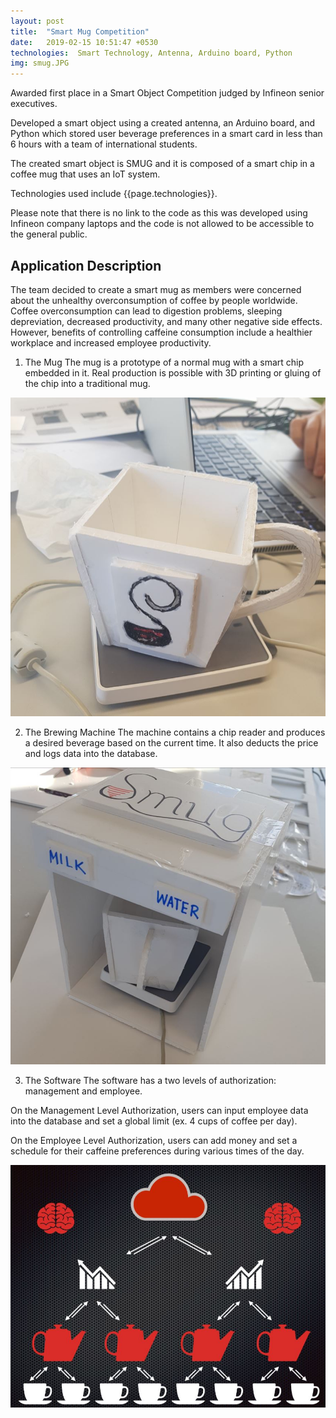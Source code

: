 ```yaml
---
layout: post
title:  "Smart Mug Competition"
date:   2019-02-15 10:51:47 +0530
technologies:  Smart Technology, Antenna, Arduino board, Python
img: smug.JPG
--- 
```


Awarded first place in a Smart Object Competition judged by Infineon senior executives.

Developed a smart object using a created antenna, an Arduino board, and Python which stored user beverage preferences in a smart card in less than 6 hours with a team of international students.

The created smart object is SMUG and it is composed of a smart chip in a coffee mug that uses an IoT system.

Technologies used include {{page.technologies}}. 

Please note that there is no link to the code as this was developed using Infineon company laptops and the code is not allowed to be accessible to the general public.

## Application Description
The team decided to create a smart mug as members were concerned about the unhealthy overconsumption of coffee by people worldwide. Coffee overconsumption can lead to digestion problems, sleeping depreviation, decreased productivity, and many other negative side effects. However, benefits of controlling caffeine consumption include a healthier workplace and increased employee productivity.

1. The Mug
The mug is a prototype of a normal mug with a smart chip embedded in it. Real production is possible with 3D printing or gluing of the chip into a traditional mug.

<p float="center">
  <img src="../images/smug.JPG"/>
</p>

2. The Brewing Machine
The machine contains a chip reader and produces a desired beverage based on the current time. It also deducts the price and logs data into the database.
<p float="center">
  <img src="../images/smart-mug/smug-machine.JPG"/>
</p>

3. The Software
The software has a two levels of authorization: management and employee. 

On the Management Level Authorization, users can input employee data into the database and set a global limit (ex. 4 cups of coffee per day). 

On the Employee Level Authorization, users can add money and set a schedule for their caffeine preferences during various times of the day.

<p float="center">
  <img src="../images/smart-mug/concept-map.JPG"/>
</p>